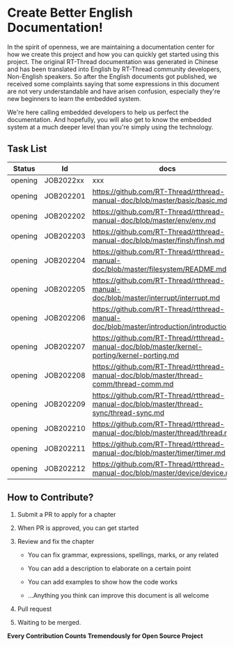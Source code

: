 # Create Better English Documentation!

In the spirit of openness, we are maintaining a documentation center for how we create this project and how you can quickly get started using this project. The original RT-Thread documentation was generated in Chinese and has been translated into English by RT-Thread community developers, Non-English speakers. So after the English documents got published, we received some complaints saying that some expressions in this document are not very understandable and have arisen confusion, especially they're new beginners to learn the embedded system. 

We're here calling embedded developers to help us perfect the documentation. And hopefully, you will also get to know the embedded system at a much deeper level than you're simply using the technology.

## Task List


| Status  | Id        | docs                                                         | applicant    |
| :-----: | --------- | ------------------------------------------------------------ | ------------ |
| opening | JOB2022xx | xxx                                                          | Tom(example) |
| opening | JOB202201 | https://github.com/RT-Thread/rtthread-manual-doc/blob/master/basic/basic.md | tushar-wiz|
| opening | JOB202202 | https://github.com/RT-Thread/rtthread-manual-doc/blob/master/env/env.md |              |
| opening | JOB202203 | https://github.com/RT-Thread/rtthread-manual-doc/blob/master/finsh/finsh.md |              |
| opening | JOB202204 | https://github.com/RT-Thread/rtthread-manual-doc/blob/master/filesystem/README.md |              |
| opening | JOB202205 | https://github.com/RT-Thread/rtthread-manual-doc/blob/master/interrupt/interrupt.md |              |
| opening | JOB202206 | https://github.com/RT-Thread/rtthread-manual-doc/blob/master/introduction/introduction.md |              |
| opening | JOB202207 | https://github.com/RT-Thread/rtthread-manual-doc/blob/master/kernel-porting/kernel-porting.md |              |
| opening | JOB202208 | https://github.com/RT-Thread/rtthread-manual-doc/blob/master/thread-comm/thread-comm.md |              |
| opening | JOB202209 | https://github.com/RT-Thread/rtthread-manual-doc/blob/master/thread-sync/thread-sync.md |              |
| opening | JOB202210 | https://github.com/RT-Thread/rtthread-manual-doc/blob/master/thread/thread.md |              |
| opening | JOB202211 | https://github.com/RT-Thread/rtthread-manual-doc/blob/master/timer/timer.md |              |
| opening | JOB202212 | https://github.com/RT-Thread/rtthread-manual-doc/blob/master/device/device.md |              |

## How to Contribute?

1. Submit a PR to apply for a chapter

2. When PR is approved, you can get started

3. Review and fix the chapter

   - You can fix grammar, expressions, spellings, marks, or any related

   - You can add a description to elaborate on a certain point

   - You can add examples to show how the code works

   - ...Anything you think can improve this document is all welcome

3. Pull request
4. Waiting to be merged. 

**Every Contribution Counts Tremendously for Open Source Project**

